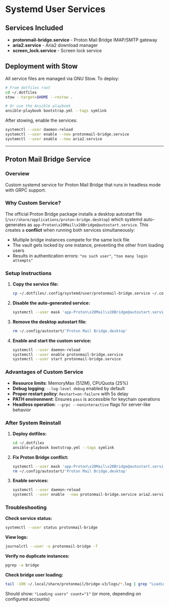 # Systemd User Services

## Services Included

- **protonmail-bridge.service** - Proton Mail Bridge IMAP/SMTP gateway
- **aria2.service** - Aria2 download manager
- **screen_lock.service** - Screen lock service

## Deployment with Stow

All service files are managed via GNU Stow. To deploy:

```bash
# From dotfiles root
cd ~/.dotfiles
stow --target=$HOME --restow .

# Or use the Ansible playbook
ansible-playbook bootstrap.yml --tags symlink
```

After stowing, enable the services:
```bash
systemctl --user daemon-reload
systemctl --user enable --now protonmail-bridge.service
systemctl --user enable --now aria2.service
```

---

## Proton Mail Bridge Service

### Overview
Custom systemd service for Proton Mail Bridge that runs in headless mode with GRPC support.

### Why Custom Service?

The official Proton Bridge package installs a desktop autostart file (`/usr/share/applications/proton-bridge.desktop`) which systemd auto-generates as `app-Proton\x20Mail\x20Bridge@autostart.service`. This creates a **conflict** when running both services simultaneously:

- Multiple bridge instances compete for the same lock file
- The vault gets locked by one instance, preventing the other from loading users
- Results in authentication errors: `"no such user"`, `"too many login attempts"`

### Setup Instructions

1. **Copy the service file:**
   ```bash
   cp ~/.dotfiles/.config/systemd/user/protonmail-bridge.service ~/.config/systemd/user/
   ```

2. **Disable the auto-generated service:**
   ```bash
   systemctl --user mask 'app-Proton\x20Mail\x20Bridge@autostart.service'
   ```

3. **Remove the desktop autostart file:**
   ```bash
   rm ~/.config/autostart/'Proton Mail Bridge.desktop'
   ```

4. **Enable and start the custom service:**
   ```bash
   systemctl --user daemon-reload
   systemctl --user enable protonmail-bridge.service
   systemctl --user start protonmail-bridge.service
   ```

### Advantages of Custom Service

- **Resource limits**: MemoryMax (512M), CPUQuota (25%)
- **Debug logging**: `--log-level debug` enabled by default
- **Proper restart policy**: `Restart=on-failure` with 5s delay
- **PATH environment**: Ensures `pass` is accessible for keychain operations
- **Headless operation**: `--grpc --noninteractive` flags for server-like behavior

### After System Reinstall

1. **Deploy dotfiles:**
   ```bash
   cd ~/.dotfiles
   ansible-playbook bootstrap.yml --tags symlink
   ```

2. **Fix Proton Bridge conflict:**
   ```bash
   systemctl --user mask 'app-Proton\x20Mail\x20Bridge@autostart.service'
   rm ~/.config/autostart/'Proton Mail Bridge.desktop'
   ```

3. **Enable services:**
   ```bash
   systemctl --user daemon-reload
   systemctl --user enable --now protonmail-bridge.service aria2.service
   ```

### Troubleshooting

**Check service status:**
```bash
systemctl --user status protonmail-bridge
```

**View logs:**
```bash
journalctl --user -u protonmail-bridge -f
```

**Verify no duplicate instances:**
```bash
pgrep -a bridge
```

**Check bridge user loading:**
```bash
tail -100 ~/.local/share/protonmail/bridge-v3/logs/*.log | grep "Loading users"
```

Should show: `"Loading users" count="1"` (or more, depending on configured accounts)
